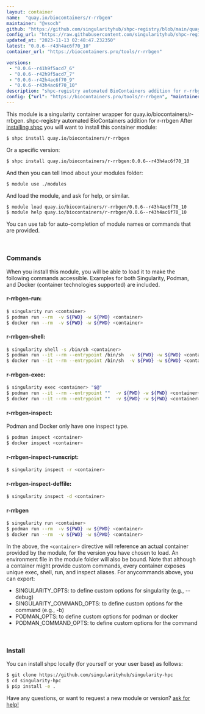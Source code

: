 ```yaml
---
layout: container
name:  "quay.io/biocontainers/r-rrbgen"
maintainer: "@vsoch"
github: "https://github.com/singularityhub/shpc-registry/blob/main/quay.io/biocontainers/r-rrbgen/container.yaml"
config_url: "https://raw.githubusercontent.com/singularityhub/shpc-registry/main/quay.io/biocontainers/r-rrbgen/container.yaml"
updated_at: "2023-11-13 02:48:47.232350"
latest: "0.0.6--r43h4ac6f70_10"
container_url: "https://biocontainers.pro/tools/r-rrbgen"

versions:
 - "0.0.6--r41h9f5acd7_6"
 - "0.0.6--r42h9f5acd7_7"
 - "0.0.6--r42h4ac6f70_9"
 - "0.0.6--r43h4ac6f70_10"
description: "shpc-registry automated BioContainers addition for r-rrbgen"
config: {"url": "https://biocontainers.pro/tools/r-rrbgen", "maintainer": "@vsoch", "description": "shpc-registry automated BioContainers addition for r-rrbgen", "latest": {"0.0.6--r43h4ac6f70_10": "sha256:f31fab521895779d895c49ad4eff0fbe05d509a6a85fae8dbdefc82ba75d1a44"}, "tags": {"0.0.6--r41h9f5acd7_6": "sha256:484ac797fab2a3f76843f4123df2f791dd6d7f31921228ef095479d42474b2e3", "0.0.6--r42h9f5acd7_7": "sha256:1129cf324330c6a72a428d93bbb5f5a2b1183fbb46210c48da4e9a9394ac8785", "0.0.6--r42h4ac6f70_9": "sha256:1d97ea429ce18212a67ea44ac98ce1805b4b5b32801a98098bfa0d142e268516", "0.0.6--r43h4ac6f70_10": "sha256:f31fab521895779d895c49ad4eff0fbe05d509a6a85fae8dbdefc82ba75d1a44"}, "docker": "quay.io/biocontainers/r-rrbgen"}
---
```


This module is a singularity container wrapper for quay.io/biocontainers/r-rrbgen.
shpc-registry automated BioContainers addition for r-rrbgen
After [installing shpc](#install) you will want to install this container module:


```bash
$ shpc install quay.io/biocontainers/r-rrbgen
```

Or a specific version:

```bash
$ shpc install quay.io/biocontainers/r-rrbgen:0.0.6--r43h4ac6f70_10
```

And then you can tell lmod about your modules folder:

```bash
$ module use ./modules
```

And load the module, and ask for help, or similar.

```bash
$ module load quay.io/biocontainers/r-rrbgen/0.0.6--r43h4ac6f70_10
$ module help quay.io/biocontainers/r-rrbgen/0.0.6--r43h4ac6f70_10
```

You can use tab for auto-completion of module names or commands that are provided.

<br>

### Commands

When you install this module, you will be able to load it to make the following commands accessible.
Examples for both Singularity, Podman, and Docker (container technologies supported) are included.

#### r-rrbgen-run:

```bash
$ singularity run <container>
$ podman run --rm  -v ${PWD} -w ${PWD} <container>
$ docker run --rm  -v ${PWD} -w ${PWD} <container>
```

#### r-rrbgen-shell:

```bash
$ singularity shell -s /bin/sh <container>
$ podman run --it --rm --entrypoint /bin/sh  -v ${PWD} -w ${PWD} <container>
$ docker run --it --rm --entrypoint /bin/sh  -v ${PWD} -w ${PWD} <container>
```

#### r-rrbgen-exec:

```bash
$ singularity exec <container> "$@"
$ podman run --it --rm --entrypoint ""  -v ${PWD} -w ${PWD} <container> "$@"
$ docker run --it --rm --entrypoint ""  -v ${PWD} -w ${PWD} <container> "$@"
```

#### r-rrbgen-inspect:

Podman and Docker only have one inspect type.

```bash
$ podman inspect <container>
$ docker inspect <container>
```

#### r-rrbgen-inspect-runscript:

```bash
$ singularity inspect -r <container>
```

#### r-rrbgen-inspect-deffile:

```bash
$ singularity inspect -d <container>
```



#### r-rrbgen

```bash
$ singularity run <container>
$ podman run --rm  -v ${PWD} -w ${PWD} <container>
$ docker run --rm  -v ${PWD} -w ${PWD} <container>
```


In the above, the `<container>` directive will reference an actual container provided
by the module, for the version you have chosen to load. An environment file in the
module folder will also be bound. Note that although a container
might provide custom commands, every container exposes unique exec, shell, run, and
inspect aliases. For anycommands above, you can export:

 - SINGULARITY_OPTS: to define custom options for singularity (e.g., --debug)
 - SINGULARITY_COMMAND_OPTS: to define custom options for the command (e.g., -b)
 - PODMAN_OPTS: to define custom options for podman or docker
 - PODMAN_COMMAND_OPTS: to define custom options for the command

<br>

### Install

You can install shpc locally (for yourself or your user base) as follows:

```bash
$ git clone https://github.com/singularityhub/singularity-hpc
$ cd singularity-hpc
$ pip install -e .
```

Have any questions, or want to request a new module or version? [ask for help!](https://github.com/singularityhub/singularity-hpc/issues)